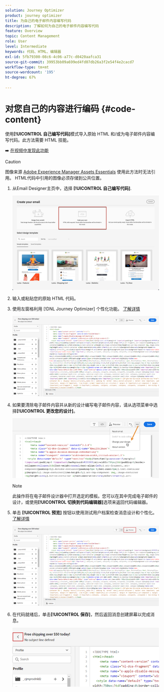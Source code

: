 ```yaml
---
solution: Journey Optimizer
product: journey optimizer
title: 为自己的电子邮件内容编写代码
description: 了解如何为自己的电子邮件内容编写代码
feature: Overview
topic: Content Management
role: User
level: Intermediate
keywords: 代码、HTML、编辑器
exl-id: 5fb79300-08c6-4c06-a77c-d0420aafca31
source-git-commit: 39953bb09a699ed4fd07db26a3f2e54f4e2cacd7
workflow-type: tm+mt
source-wordcount: '195'
ht-degree: 67%

---
```


# 对您自己的内容进行编码 {#code-content}

使用&#x200B;**[!UICONTROL 自己编写代码]**&#x200B;模式导入原始 HTML 和/或为电子邮件内容编写代码。此方法需要 HTML 技能。

➡️ [在视频中发现此功能](#video)

>[!CAUTION]
>
> 图像来源 [Adobe Experience Manager Assets Essentials](../content-management/assets-essentials.md) 使用此方法时无法引用。 HTML代码中引用的图像必须存储到公共位置。

1. 从Email Designer主页中，选择 **[!UICONTROL 自己编写代码]**.

   ![](assets/code-your-own.png)

1. 输入或粘贴您的原始 HTML 代码。

1. 使用左窗格利用 [!DNL Journey Optimizer] 个性化功能。 [了解详情](../personalization/personalize.md)

   ![](assets/code-editor.png)

1. 如果要清除电子邮件内容并从新的设计编写电子邮件内容，请从选项菜单中选择&#x200B;**[!UICONTROL 更改您的设计]**。

   ![](assets/code-editor-change-design.png)

   >[!NOTE]
   >
   >此操作将在电子邮件设计器中打开选定的模板。您可以在其中完成电子邮件的设计，或使用&#x200B;**[!UICONTROL 切换到代码编辑器]**&#x200B;选项来返回代码编辑器。

1. 单击 **[!UICONTROL 预览]** 按钮以使用测试用户档案检查消息设计和个性化。 [了解详情](preview.md)

   ![](assets/code-editor-preview.png)

1. 在代码就绪后，单击&#x200B;**[!UICONTROL 保存]**，然后返回消息创建屏幕以完成消息。

   ![](assets/code-editor-save.png)
